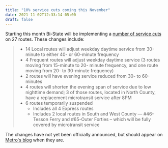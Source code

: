```yaml
---
title: "10% service cuts coming this November"
date: 2021-11-02T12:33:14-05:00
draft: false
---
```


Starting this month Bi-State will be implementing a [number of service cuts](https://cmt-stl.org/metro-transit-to-reduce-service-hours-due-to-workforce-shortage-expanding-via-pilot-to-fill-in-gaps/) on 27 routes. These changes include:
<!--more-->
> - 14 Local routes will adjust weekday daytime service from 30-minute to either 40- or 60-minute frequency 
> - 4 Frequent routes will adjust weekday daytime service (3 routes moving from 15-minute to 20- minute frequency, and one route moving from 20- to 30-minute frequency)
> - 2 routes will have evening service reduced from 30- to 60-minutes
> - 4 routes will shorten the evening span of service due to low nighttime demand; 3 of those routes, located in North County, have a replacement microtransit service after 8PM
> - 6 routes temporarily suspended
>   - Includes all 4 Express routes
>   - Includes 2 local routes in South and West County — #46-Tesson Ferry and #65-Outer Forties – which will be fully covered by microtransit service

The changes have not yet been officially announced, but should appear on [Metro's blog](https://www.metrostlouis.org/nextstop/) when they are.
